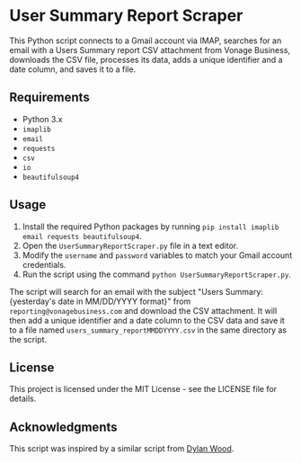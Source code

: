 # User Summary Report Scraper

This Python script connects to a Gmail account via IMAP, searches for an email with a Users Summary report CSV attachment from Vonage Business, downloads the CSV file, processes its data, adds a unique identifier and a date column, and saves it to a file.

## Requirements

- Python 3.x
- `imaplib`
- `email`
- `requests`
- `csv`
- `io`
- `beautifulsoup4`

## Usage

1. Install the required Python packages by running `pip install imaplib email requests beautifulsoup4`.
2. Open the `UserSummaryReportScraper.py` file in a text editor.
3. Modify the `username` and `password` variables to match your Gmail account credentials.
4. Run the script using the command `python UserSummaryReportScraper.py`.

The script will search for an email with the subject "Users Summary: {yesterday's date in MM/DD/YYYY format}" from `reporting@vonagebusiness.com` and download the CSV attachment. It will then add a unique identifier and a date column to the CSV data and save it to a file named `users_summary_reportMMDDYYYY.csv` in the same directory as the script.

## License

This project is licensed under the MIT License - see the LICENSE file for details.

## Acknowledgments

This script was inspired by a similar script from [Dylan Wood](https://github.com/dylanjwood).
